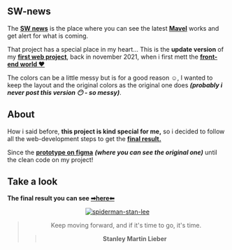 ## SW-news
The **[SW news](https://bumboobee.github.io/SW-news/)** is the place where you can see the latest **[Mavel](https://www.marvel.com/)** works and get alert for what is coming.

That project has a special place in my heart... This is the **update version** of my **[first web project](https://bumboobee.github.io/SW-news/)**, 
back in november 2021, when i first mett the **[front-end world ❤](https://github.com/Bumboobee?tab=repositories)**

The colors can be a little messy but is for a good reason ☺, I wanted to keep the layout and the original colors as the original one does ***(probably i never post this version 😶 - so messy)***.

## About

How i said before, **this project is kind special for me,** so i decided to follow all the web-development steps to get the **[final result.](https://bumboobee.github.io/SW-news/)**

Since the **[prototype on figma](https://www.figma.com/file/iwTpVuhCe5GgBtVYnB2l4W/Primeiro-site?node-id=0%3A1)** ***(where you can see the original one)*** until the clean code on my project! 

## Take a look

 **The final result you can see [➡here⬅](https://bumboobee.github.io/SW-news/)**
 
<div align="center">

[![spiderman-stan-lee](https://user-images.githubusercontent.com/94147847/155894111-206110bf-1d68-4f33-98ad-e70e6c51b4a0.gif)](https://bumboobee.github.io/SW-news/)

 > Keep moving forward, and if it's time to go, it's time.
 >> **Stanley Martin Lieber**
<div \>

